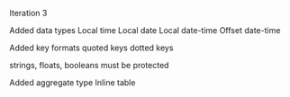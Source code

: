 Iteration 3

Added data types
	Local time
	Local date
	Local date-time
	Offset date-time

Added key formats
	quoted keys
	dotted keys

strings, floats, booleans must be protected

Added aggregate type
Inline table